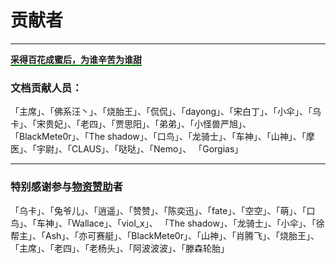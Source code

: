 # 贡献者
---

<span style="border-bottom:2px solid green;">**采得百花成蜜后，为谁辛苦为谁甜**</span>

### 文档贡献人员：

「主席」、「佛系汪丶」、「烧胎王」、「侃侃」、「dayong」、「宋白丁」、「小伞」、「乌卡」、「宋贵妃」、「老四」、「贾思阳」、「弟弟」、「小怪兽严旭」、
「BlackMete0r」、「The shadow」、「口鸟」、「龙骑士」、「车神」、「山神」、「摩医」、「宇尉」、「CLAUS」、「哒哒」、「Nemo」、
「Gorgias」

---

### 特别感谢参与[**物资赞助**](materials-sponsor.html)者

「乌卡」、「兔爷儿」、「逍遥」、「赞赞」、「陈奕迅」、「fate」、「空空」、「萌」、「口鸟」、「车神」、「Wallace」、「viol_x」、
「The shadow」、「龙骑士」、「小伞」、「徐帮主」、「Ash」、「亦可赛艇」、「BlackMete0r」、「山神」、「肖腾飞」、「烧胎王」、
「主席」、「老四」、「老杨头」、「阿波波波」、「滕森轮胎」
